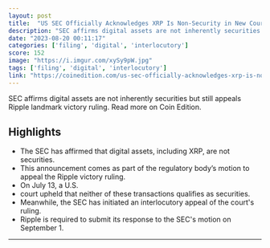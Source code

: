 ```yaml
---
layout: post
title:  "US SEC Officially Acknowledges XRP Is Non-Security in New Court Filing"
description: "SEC affirms digital assets are not inherently securities but still appeals Ripple landmark victory ruling. Read more on Coin Edition."
date: "2023-08-20 00:11:17"
categories: ['filing', 'digital', 'interlocutory']
score: 152
image: "https://i.imgur.com/xySy9pW.jpg"
tags: ['filing', 'digital', 'interlocutory']
link: "https://coinedition.com/us-sec-officially-acknowledges-xrp-is-non-security-in-new-court-filing/"
---
```


SEC affirms digital assets are not inherently securities but still appeals Ripple landmark victory ruling. Read more on Coin Edition.

## Highlights

- The SEC has affirmed that digital assets, including XRP, are not securities.
- This announcement comes as part of the regulatory body’s motion to appeal the Ripple victory ruling.
- On July 13, a U.S.
- court upheld that neither of these transactions qualifies as securities.
- Meanwhile, the SEC has initiated an interlocutory appeal of the court's ruling.
- Ripple is required to submit its response to the SEC's motion on September 1.

---
